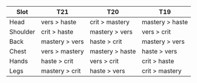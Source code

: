| Slot     | T21             | T20             | T19             |
|----------|-----------------|-----------------|-----------------|
| Head     | vers > haste    | crit > mastery  | mastery > haste |
| Shoulder | crit > haste    | mastery > vers  | vers > crit     |
| Back     | mastery > vers  | haste > crit    | mastery > vers  |
| Chest    | vers > mastery  | mastery > haste | haste > vers    |
| Hands    | haste > crit    | vers > crit     | crit > haste    |
| Legs     | mastery > crit  | haste > vers    | crit > mastery  |
